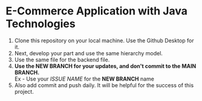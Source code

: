 # E-Commerce Application with Java Technologies

01. Clone this repository on your local machine. Use the Github Desktop for it. 
02. Next, develop your part and use the same hierarchy model.
03. Use the same file for the backend file.
04. **Use the NEW BRANCH for your updates, and don't commit to the MAIN BRANCH.** <br>
    Ex - Use your _ISSUE NAME_ for the **NEW BRANCH** name
6. Also add commit and push daily. It will be helpful for the success of this project.
 
